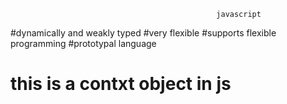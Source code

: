                                                   javascript

#dynamically and weakly typed
#very flexible
#supports flexible programming
#prototypal language

# this is a contxt object in js
